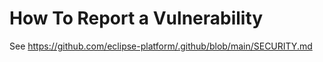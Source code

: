 # How To Report a Vulnerability

See https://github.com/eclipse-platform/.github/blob/main/SECURITY.md
